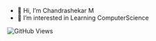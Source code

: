 - 👋 Hi, I’m Chandrashekar M
- 👀 I’m interested in Learning ComputerScience


![GitHub Views](https://komarev.com/ghpvc/?username=chandrashekar68&color=blue)


<!---
chandrashekar68/chandrashekar68 is a ✨ special ✨ repository because its `README.md` (this file) appears on your GitHub profile.
You can click the Preview link to take a look at your changes.
--->
